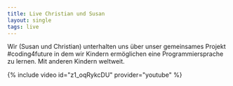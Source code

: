 ```yaml
---
title: Live Christian und Susan
layout: single
tags: live
---
```


Wir (Susan und Christian) unterhalten uns über unser gemeinsames Projekt #coding4future in dem wir Kindern ermöglichen eine Programmiersprache zu lernen. Mit anderen Kindern weltweit.

{% include video id="z1_oqRykcDU" provider="youtube" %}
